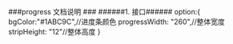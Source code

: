 ###progress 文档说明 ###
######1. 接口######
    option:{
	    bgColor:"#1ABC9C",//进度条颜色
	    progressWidth: "260",//整体宽度
	    stripHeight: "12"//整体高度
    }